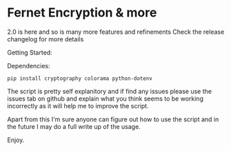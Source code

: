 # Fernet Encryption & more

2.0 is here and so is many more features and refinements
Check the release changelog for more details

Getting Started:

Dependencies:   
    
    pip install cryptography colorama python-dotenv

The script is pretty self explanitory and if find any issues please use the issues tab on github and explain what you think seems to be working incorrectly as it will help me to improve the script.

Apart from this I'm sure anyone can figure out how to use the script and in the future I may do a full write up of the usage.

Enjoy.